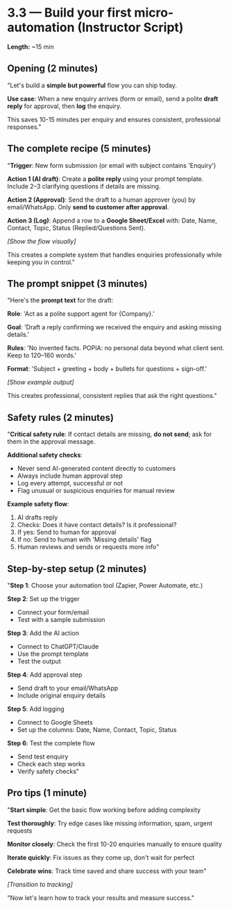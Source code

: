 # 3.3 — Build your first micro-automation (Instructor Script)

**Length:** ~15 min

## Opening (2 minutes)
"Let's build a **simple but powerful** flow you can ship today.

**Use case**: When a new enquiry arrives (form or email), send a polite **draft reply** for approval, then **log** the enquiry.

This saves 10-15 minutes per enquiry and ensures consistent, professional responses."

## The complete recipe (5 minutes)
"**Trigger**: New form submission (or email with subject contains 'Enquiry')

**Action 1 (AI draft)**: Create a **polite reply** using your prompt template. Include 2–3 clarifying questions if details are missing.

**Action 2 (Approval)**: Send the draft to a human approver (you) by email/WhatsApp. Only **send to customer after approval**.

**Action 3 (Log)**: Append a row to a **Google Sheet/Excel** with: Date, Name, Contact, Topic, Status (Replied/Questions Sent).

_[Show the flow visually]_

This creates a complete system that handles enquiries professionally while keeping you in control."

## The prompt snippet (3 minutes)
"Here's the **prompt text** for the draft:

**Role**: 'Act as a polite support agent for {Company}.'

**Goal**: 'Draft a reply confirming we received the enquiry and asking missing details.'

**Rules**: 'No invented facts. POPIA: no personal data beyond what client sent. Keep to 120–160 words.'

**Format**: 'Subject + greeting + body + bullets for questions + sign-off.'

_[Show example output]_

This creates professional, consistent replies that ask the right questions."

## Safety rules (2 minutes)
"**Critical safety rule**: If contact details are missing, **do not send**; ask for them in the approval message.

**Additional safety checks**:
- Never send AI-generated content directly to customers
- Always include human approval step
- Log every attempt, successful or not
- Flag unusual or suspicious enquiries for manual review

**Example safety flow**:
1. AI drafts reply
2. Checks: Does it have contact details? Is it professional?
3. If yes: Send to human for approval
4. If no: Send to human with 'Missing details' flag
5. Human reviews and sends or requests more info"

## Step-by-step setup (2 minutes)
"**Step 1**: Choose your automation tool (Zapier, Power Automate, etc.)

**Step 2**: Set up the trigger
- Connect your form/email
- Test with a sample submission

**Step 3**: Add the AI action
- Connect to ChatGPT/Claude
- Use the prompt template
- Test the output

**Step 4**: Add approval step
- Send draft to your email/WhatsApp
- Include original enquiry details

**Step 5**: Add logging
- Connect to Google Sheets
- Set up the columns: Date, Name, Contact, Topic, Status

**Step 6**: Test the complete flow
- Send test enquiry
- Check each step works
- Verify safety checks"

## Pro tips (1 minute)
"**Start simple**: Get the basic flow working before adding complexity

**Test thoroughly**: Try edge cases like missing information, spam, urgent requests

**Monitor closely**: Check the first 10-20 enquiries manually to ensure quality

**Iterate quickly**: Fix issues as they come up, don't wait for perfect

**Celebrate wins**: Track time saved and share success with your team"

_[Transition to tracking]_

"Now let's learn how to track your results and measure success."